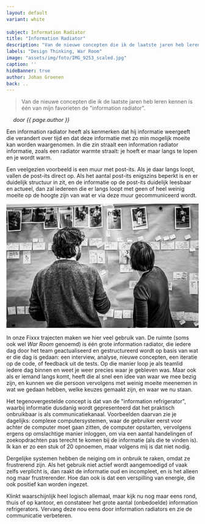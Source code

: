 ```yaml
---
layout: default
variant: white

subject: Information Radiator
title: "Information Radiator"
description: "Van de nieuwe concepten die ik de laatste jaren heb leren kennen is één van mijn favorieten de \"information radiator\"."
labels: "Design Thinking, War Room"
image: "assets/img/foto/IMG_9253_scaled.jpg"
caption: ''
hideBanner: true
author: Johan Groenen
back: ..
---
```


> Van de nieuwe concepten die ik de laatste jaren heb leren kennen is één van mijn favorieten de "information radiator".

*&emsp; door {{ page.author }}*

Een information radiator heeft als kenmerken dat hij informatie weergeeft die verandert over tijd en dat deze informatie met zo min mogelijk moeite kan worden waargenomen. In die zin straalt een information radiator informatie, zoals een radiator warmte straalt: je hoeft er maar langs te lopen en je wordt warm.

Een veelgezien voorbeeld is een muur met post-its. Als je daar langs loopt, vallen de post-its direct op. Als het aantal post-its enigszins beperkt is en er duidelijk structuur in zit, en de informatie op de post-its duidelijk leesbaar en actueel, dan zal iedereen die er langs loopt met geen of heel weinig moeite op de hoogte zijn van wat er via deze muur gecommuniceerd wordt.

<div class="article-image"><img src="/assets/img/foto/Information-Radiator-Johan-en-Yvonne-in-War-Room.jpg"></div>

In onze Fixxx trajecten maken we hier veel gebruik van. De ruimte (soms ook wel _War Room_ genoemd) is één grote information radiator, die iedere dag door het team geactualiseerd en gestructureerd wordt op basis van wat er die dag is gedaan: een interview, analyse, nieuwe concepten, een iteratie op de code, of feedback uit de tests. Op die manier loop je als teamlid iedere dag binnen en weet je weer precies waar je gebleven was. Maar ook als er iemand langs komt, heeft die al snel een idee van waar we mee bezig zijn, en kunnen we die persoon vervolgens met weinig moeite meenemen in wat we gedaan hebben, welke keuzes gemaakt zijn, en waar we nu staan.

Het tegenovergestelde concept is dat van de "information refrigerator", waarbij informatie dusdanig wordt gepresenteerd dat het praktisch onbruikbaar is als communicatiekanaal. Voorbeelden daarvan zie je dagelijks: complexe computersystemen, waar de gebruiker eerst voor achter de computer moet gaan zitten, de computer opstarten, vervolgens ergens op omslachtige manier inloggen, om via een aantal handelingen of zoekopdrachten pas terecht te komen bij de informatie (als die te vinden is). Ik kan er zo een stuk of 20 opnoemen, maar volgens mij is dat niet nodig.

Dergelijke systemen hebben de neiging om in onbruik te raken, omdat ze frustrerend zijn. Als het gebruik niet actief wordt aangemoedigd of vaak zelfs verplicht is, dan raakt de informatie oud en incompleet, en is het alleen nog maar frustrerender. Hoe dan ook is dat een verspilling van energie, die ook positief kan worden ingezet.

Klinkt waarschijnlijk heel logisch allemaal, maar kijk nu nog maar eens rond, thuis of op kantoor, en constateer het grote aantal (onbedoelde) information refrigerators. Vervang deze nou eens door information radiators en zie de communicatie verbeteren.
